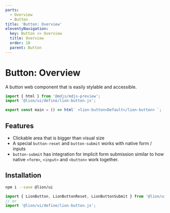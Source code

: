 ```yaml
---
parts:
  - Overview
  - Button
title: 'Button: Overview'
eleventyNavigation:
  key: Button >> Overview
  title: Overview
  order: 10
  parent: Button
---
```


# Button: Overview

A button web component that is easily stylable and accessible.

```js script
import { html } from '@mdjs/mdjs-preview';
import '@lion/ui/define/lion-button.js';
```

```js preview-story
export const main = () => html` <lion-button>Default</lion-button> `;
```

## Features

- Clickable area that is bigger than visual size
- A special `button-reset` and `button-submit` works with native form / inputs
- `button-submit` has integration for implicit form submission similar to how native `<form>`, `<input>` and `<button>` work together.

## Installation

```bash
npm i --save @lion/ui
```

```js
import { LionButton, LionButtonReset, LionButtonSubmit } from '@lion/ui/button.js';
// or
import '@lion/ui/define/lion-button.js';
```
